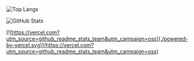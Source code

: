 
<a rel="me" href="https://twit.social/@drmitch"></a>

![Top Langs](https://github-readme-stats.vercel.app/api/top-langs/?username=mwstamant)

![GitHub Stats](https://github-readme-stats.vercel.app/api?username=mwstamant&hide=issues&show_icons=true)

[![https://vercel.com?utm_source=github_readme_stats_team&utm_campaign=oss](./powered-by-vercel.svg)](https://vercel.com?utm_source=github_readme_stats_team&utm_campaign=oss)
